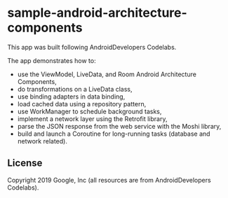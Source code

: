 # sample-android-architecture-components
This app was built following AndroidDevelopers Codelabs. 

The app demonstrates how to:
+ use the ViewModel, LiveData, and Room Android Architecture Components,
+ do transformations on a LiveData class,
+ use binding adapters in data binding,
+ load cached data using a repository pattern,
+ use WorkManager to schedule background tasks,
+ implement a network layer using the Retrofit library,
+ parse the JSON response from the web service with the Moshi library,
+ build and launch a Coroutine for long-running tasks (database and network related).

## License
Copyright 2019 Google, Inc (all resources are from AndroidDevelopers Codelabs).
